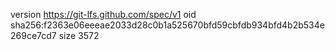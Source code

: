 version https://git-lfs.github.com/spec/v1
oid sha256:f2363e06eeeae2033d28c0b1a525670bfd59cbfdb934bfd4b2b534e269ce7cd7
size 3572
